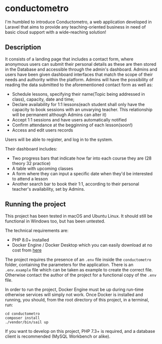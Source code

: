 # conductometro

I'm humbled to introduce Conductometro, a web application developed in Laravel that aims to provide any teaching-oriented business in need of basic cloud support with a wide-reaching solution!

## Description
It consists of a landing page that includes a contact form, where anonymous users can submit their personal details
as these are then stored in the Database and accessible through the admin's dashboard.
Admins and users have been given dashboard interfaces that match the scope of their needs and authority within the platform.
Admins will have the possibility of reading the data submitted to the aforementioned contact form as well as:
- Schedule lessons, specifying their name(Topic being addressed in class), capacity, date and time;
- Declare availability for 1:1 lessons(each student shall only have the capacity to  book sessions with an unvarying teacher. This relationship will be permanent although Admins can alter it)
- Accept 1:1 sessions and have users automatically notified
- Confirm attendance at the begginning of each lesson(soon!)
- Access and edit users records

Users will be able to register, and log in to the system.

Their dashboard includes:
- Two progress bars that indicate how far into each course they are (28 theory 32 practice)
- A table with upcoming classes
- A form where they can input a specific date when they'd be interested to attend a lesson
- Another search bar to book their 1:1, according to their personal teacher's availability, set by Admins.

## Running the project
This project has been tested in macOS and Ubuntu Linux. It should still be functional in Windows too, but has been untested.

The technical requirements are:
- PHP 8.0+ installed
- Docker Engine / Docker Desktop which you can easily download at no cost from [here](https://www.docker.com/)

The project requires the presence of an `.env` file inside the `conductometro` folder, containing the parameters for the application. There is an `.env.example` file which can be taken as example to create the correct file. Otherwise contact the author of the project for a functional copy of the `.env` file.

In order to run the project, Docker Engine must be up during run-time otherwise services will simply not work.
Once Docker is installed and running, you should, from the root directory of this project, in a terminal, run:

```	
cd conductometro 
composer install
./vendor/bin/sail up
```

If you want to develop on this project, PHP 7.3+ is required, and a database client is recommended (MySQL Workbench or alike).


	
